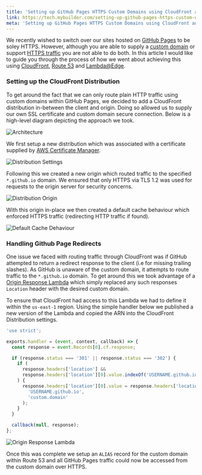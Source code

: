 ```yaml
---
title: 'Setting up GitHub Pages HTTPS Custom Domains using CloudFront and Lambda@Edge'
link: https://tech.mybuilder.com/setting-up-github-pages-https-custom-domains-using-cloudfront-and-lambda-edge/
meta: 'Setting up GitHub Pages HTTPS Custom Domains using CloudFront and Lambda@Edge'
---
```


We recently wished to switch over our sites hosted on [GitHub Pages](https://pages.github.com/) to be soley HTTPS.
However, although you are able to supply a [custom domain](https://help.github.com/articles/using-a-custom-domain-with-github-pages/) or support [HTTPS traffic](https://github.com/blog/2186-https-for-github-pages) you are not able to do both.
In this article I would like to guide you through the process of how we went about achieving this using [CloudFront](https://aws.amazon.com/cloudfront/), [Route 53](https://aws.amazon.com/route53/) and [Lambda@Edge](https://aws.amazon.com/lambda/edge/).

<!--more-->

### Setting up the CloudFront Distribution

To get around the fact that we can only route plain HTTP traffic using custom domains within GitHub Pages, we decided to add a CloudFront distribution in-between the client and origin.
Doing so allowed us to supply our own SSL certificate and custom domain secure connection.
Below is a high-level diagram depicting the approach we took.

<img src="/uploads/posts/setting-up-github-pages-https-custom-domains-using-cloudfront-and-lambda-edge/architecture.png" alt="Architecture" />

We first setup a new distribution which was associated with a certificate supplied by [AWS Certificate Manager](https://aws.amazon.com/certificate-manager/).

<img src="/uploads/posts/setting-up-github-pages-https-custom-domains-using-cloudfront-and-lambda-edge/distribution.png" alt="Distribution Settings" />

Following this we created a new origin which routed traffic to the specified `*.github.io` domain.
We ensured that only HTTPS via TLS 1.2 was used for requests to the origin server for security concerns.

<img src="/uploads/posts/setting-up-github-pages-https-custom-domains-using-cloudfront-and-lambda-edge/origin.png" alt="Distribution Origin" />

With this origin in-place we then created a default cache behaviour which enforced HTTPS traffic (redirecting HTTP traffic if found).

<img src="/uploads/posts/setting-up-github-pages-https-custom-domains-using-cloudfront-and-lambda-edge/cache.png" alt="Default Cache Dehaviour" />

### Handling Github Page Redirects

One issue we faced with routing traffic through CloudFront was if GitHub attempted to return a redirect response to the client (i.e for missing trailing slashes).
As GitHub is unaware of the custom domain, it attempts to route traffic to the `*.github.io` domain.
To get around this we took advantage of a [Origin Response Lambda](https://docs.aws.amazon.com/AmazonCloudFront/latest/DeveloperGuide/lambda-updating-http-responses.html) which simply replaced any such responses `Location` header with the desired custom domain.

To ensure that CloudFront had access to this Lambda we had to define it within the `us-east-1` region.
Using the simple handler below we published a new version of the Lambda and copied the ARN into the CloudFront Distribution settings.

```javascript
'use strict';

exports.handler = (event, context, callback) => {
  const response = event.Records[0].cf.response;

  if (response.status === '301' || response.status === '302') {
    if (
      response.headers['location'] &&
      response.headers['location'][0].value.indexOf('USERNAME.github.io') > -1
    ) {
      response.headers['location'][0].value = response.headers['location'][0].value.replace(
        'USERNAME.github.io',
        'custom.domain'
      );
    }
  }

  callback(null, response);
};
```

<img src="/uploads/posts/setting-up-github-pages-https-custom-domains-using-cloudfront-and-lambda-edge/lambda.png" alt="Origin Response Lambda" />

Once this was complete we setup an `ALIAS` record for the custom domain within Route 53 and all GitHub Pages traffic could now be accessed from the custom domain over HTTPS.
